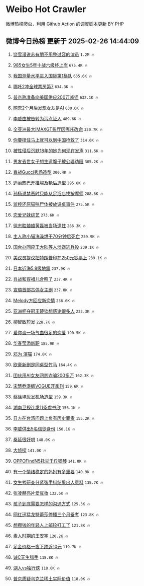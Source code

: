 # Weibo Hot Crawler 



微博热榜爬虫，利用 Github Action 的调度脚本更新 BY PHP 


## 微博今日热榜 更新于 2025-02-26 14:44:09 
1. [饶雪漫说苏有朋不用整过容的演员](https://s.weibo.com/weibo?q=%E9%A5%B6%E9%9B%AA%E6%BC%AB%E8%AF%B4%E8%8B%8F%E6%9C%89%E6%9C%8B%E4%B8%8D%E7%94%A8%E6%95%B4%E8%BF%87%E5%AE%B9%E7%9A%84%E6%BC%94%E5%91%98&t=31&band_rank=1&Refer=top) `1.2M 🔥` 

1. [985女生5年十战六级终上岸](https://s.weibo.com/weibo?q=%23985%E5%A5%B3%E7%94%9F5%E5%B9%B4%E5%8D%81%E6%88%98%E5%85%AD%E7%BA%A7%E7%BB%88%E4%B8%8A%E5%B2%B8%23&t=31&band_rank=2&Refer=top) `675.4K 🔥` 

1. [我国测量水平进入国际第1梯队](https://s.weibo.com/weibo?q=%23%E6%88%91%E5%9B%BD%E6%B5%8B%E9%87%8F%E6%B0%B4%E5%B9%B3%E8%BF%9B%E5%85%A5%E5%9B%BD%E9%99%85%E7%AC%AC1%E6%A2%AF%E9%98%9F%23&t=31&band_rank=3&Refer=top) `635.6K 🔥` 

1. [哪吒2冲全球票房第7](https://s.weibo.com/weibo?q=%23%E5%93%AA%E5%90%922%E5%86%B2%E5%85%A8%E7%90%83%E7%A5%A8%E6%88%BF%E7%AC%AC7%23&t=31&band_rank=4&Refer=top) `634.3K 🔥` 

1. [普京称准备向美国供应200万吨铝](https://s.weibo.com/weibo?q=%23%E6%99%AE%E4%BA%AC%E7%A7%B0%E5%87%86%E5%A4%87%E5%90%91%E7%BE%8E%E5%9B%BD%E4%BE%9B%E5%BA%94200%E4%B8%87%E5%90%A8%E9%93%9D%23&t=31&band_rank=5&Refer=top) `632.1K 🔥` 

1. [网恋2个月后发现女友是AI](https://s.weibo.com/weibo?q=%23%E7%BD%91%E6%81%8B2%E4%B8%AA%E6%9C%88%E5%90%8E%E5%8F%91%E7%8E%B0%E5%A5%B3%E5%8F%8B%E6%98%AFAI%23&t=31&band_rank=6&Refer=top) `630.6K 🔥` 

1. [李威由被告转为污点证人](https://s.weibo.com/weibo?q=%23%E6%9D%8E%E5%A8%81%E7%94%B1%E8%A2%AB%E5%91%8A%E8%BD%AC%E4%B8%BA%E6%B1%A1%E7%82%B9%E8%AF%81%E4%BA%BA%23&t=31&band_rank=7&Refer=top) `489.6K 🔥` 

1. [全亚洲最大IMAXGT影厅因哪吒改命](https://s.weibo.com/weibo?q=%23%E5%85%A8%E4%BA%9A%E6%B4%B2%E6%9C%80%E5%A4%A7IMAXGT%E5%BD%B1%E5%8E%85%E5%9B%A0%E5%93%AA%E5%90%92%E6%94%B9%E5%91%BD%23&t=31&band_rank=8&Refer=top) `320.7K 🔥` 

1. [你要撑住马上就可以到中国抢救了](https://s.weibo.com/weibo?q=%23%E4%BD%A0%E8%A6%81%E6%92%91%E4%BD%8F%E9%A9%AC%E4%B8%8A%E5%B0%B1%E5%8F%AF%E4%BB%A5%E5%88%B0%E4%B8%AD%E5%9B%BD%E6%8A%A2%E6%95%91%E4%BA%86%23&t=31&band_rank=9&Refer=top) `314.6K 🔥` 

1. [被性侵后沉默18年的她为何现在发声](https://s.weibo.com/weibo?q=%23%E8%A2%AB%E6%80%A7%E4%BE%B5%E5%90%8E%E6%B2%89%E9%BB%9818%E5%B9%B4%E7%9A%84%E5%A5%B9%E4%B8%BA%E4%BD%95%E7%8E%B0%E5%9C%A8%E5%8F%91%E5%A3%B0%23&t=31&band_rank=10&Refer=top) `311.5K 🔥` 

1. [男友去世女子想生遗腹子被公婆劝阻](https://s.weibo.com/weibo?q=%23%E7%94%B7%E5%8F%8B%E5%8E%BB%E4%B8%96%E5%A5%B3%E5%AD%90%E6%83%B3%E7%94%9F%E9%81%97%E8%85%B9%E5%AD%90%E8%A2%AB%E5%85%AC%E5%A9%86%E5%8A%9D%E9%98%BB%23&t=31&band_rank=11&Refer=top) `305.2K 🔥` 

1. [肖战Gucci秀场造型](https://s.weibo.com/weibo?q=%23%E8%82%96%E6%88%98Gucci%E7%A7%80%E5%9C%BA%E9%80%A0%E5%9E%8B%23&t=31&band_rank=12&Refer=top) `300.4K 🔥` 

1. [迪丽热巴开推埃及艳后造型](https://s.weibo.com/weibo?q=%23%E8%BF%AA%E4%B8%BD%E7%83%AD%E5%B7%B4%E5%BC%80%E6%8E%A8%E5%9F%83%E5%8F%8A%E8%89%B3%E5%90%8E%E9%80%A0%E5%9E%8B%23&t=31&band_rank=13&Refer=top) `295.8K 🔥` 

1. [孙杨说禁赛时只能从足浴店找按摩师](https://s.weibo.com/weibo?q=%23%E5%AD%99%E6%9D%A8%E8%AF%B4%E7%A6%81%E8%B5%9B%E6%97%B6%E5%8F%AA%E8%83%BD%E4%BB%8E%E8%B6%B3%E6%B5%B4%E5%BA%97%E6%89%BE%E6%8C%89%E6%91%A9%E5%B8%88%23&t=31&band_rank=14&Refer=top) `288.6K 🔥` 

1. [监控还原猫咪尸体被放课桌事件](https://s.weibo.com/weibo?q=%23%E7%9B%91%E6%8E%A7%E8%BF%98%E5%8E%9F%E7%8C%AB%E5%92%AA%E5%B0%B8%E4%BD%93%E8%A2%AB%E6%94%BE%E8%AF%BE%E6%A1%8C%E4%BA%8B%E4%BB%B6%23&t=31&band_rank=15&Refer=top) `275.5K 🔥` 

1. [恋爱兄妹综艺](https://s.weibo.com/weibo?q=%E6%81%8B%E7%88%B1%E5%85%84%E5%A6%B9%E7%BB%BC%E8%89%BA&t=31&band_rank=16&Refer=top) `273.6K 🔥` 

1. [徐志胜蛐蛐黄磊被当场逮住](https://s.weibo.com/weibo?q=%E5%BE%90%E5%BF%97%E8%83%9C%E8%9B%90%E8%9B%90%E9%BB%84%E7%A3%8A%E8%A2%AB%E5%BD%93%E5%9C%BA%E9%80%AE%E4%BD%8F&t=31&band_rank=17&Refer=top) `266.3K 🔥` 

1. [主人称小猫洗澡烘干70分钟后死亡](https://s.weibo.com/weibo?q=%23%E4%B8%BB%E4%BA%BA%E7%A7%B0%E5%B0%8F%E7%8C%AB%E6%B4%97%E6%BE%A1%E7%83%98%E5%B9%B270%E5%88%86%E9%92%9F%E5%90%8E%E6%AD%BB%E4%BA%A1%23&t=31&band_rank=18&Refer=top) `259.9K 🔥` 

1. [国台办回应王大陆等人涉嫌逃兵役](https://s.weibo.com/weibo?q=%23%E5%9B%BD%E5%8F%B0%E5%8A%9E%E5%9B%9E%E5%BA%94%E7%8E%8B%E5%A4%A7%E9%99%86%E7%AD%89%E4%BA%BA%E6%B6%89%E5%AB%8C%E9%80%83%E5%85%B5%E5%BD%B9%23&t=31&band_rank=19&Refer=top) `239.1K 🔥` 

1. [美议员提议把特朗普印在250元钞票上](https://s.weibo.com/weibo?q=%23%E7%BE%8E%E8%AE%AE%E5%91%98%E6%8F%90%E8%AE%AE%E6%8A%8A%E7%89%B9%E6%9C%97%E6%99%AE%E5%8D%B0%E5%9C%A8250%E5%85%83%E9%92%9E%E7%A5%A8%E4%B8%8A%23&t=31&band_rank=20&Refer=top) `239.1K 🔥` 

1. [日本近海5.8级地震](https://s.weibo.com/weibo?q=%23%E6%97%A5%E6%9C%AC%E8%BF%91%E6%B5%B75.8%E7%BA%A7%E5%9C%B0%E9%9C%87%23&t=31&band_rank=21&Refer=top) `237.9K 🔥` 

1. [肖战和容祖儿合照了](https://s.weibo.com/weibo?q=%23%E8%82%96%E6%88%98%E5%92%8C%E5%AE%B9%E7%A5%96%E5%84%BF%E5%90%88%E7%85%A7%E4%BA%86%23&t=31&band_rank=22&Refer=top) `237.4K 🔥` 

1. [宣璐首部古偶女主剧](https://s.weibo.com/weibo?q=%E5%AE%A3%E7%92%90%E9%A6%96%E9%83%A8%E5%8F%A4%E5%81%B6%E5%A5%B3%E4%B8%BB%E5%89%A7&t=31&band_rank=23&Refer=top) `237.0K 🔥` 

1. [Melody方回应新恋情](https://s.weibo.com/weibo?q=%23Melody%E6%96%B9%E5%9B%9E%E5%BA%94%E6%96%B0%E6%81%8B%E6%83%85%23&t=31&band_rank=24&Refer=top) `236.6K 🔥` 

1. [亚洲杯夺冠王楚钦想感谢很多人](https://s.weibo.com/weibo?q=%E4%BA%9A%E6%B4%B2%E6%9D%AF%E5%A4%BA%E5%86%A0%E7%8E%8B%E6%A5%9A%E9%92%A6%E6%83%B3%E6%84%9F%E8%B0%A2%E5%BE%88%E5%A4%9A%E4%BA%BA&t=31&band_rank=25&Refer=top) `232.3K 🔥` 

1. [柳智敏短发](https://s.weibo.com/weibo?q=%E6%9F%B3%E6%99%BA%E6%95%8F%E7%9F%AD%E5%8F%91&t=31&band_rank=26&Refer=top) `228.7K 🔥` 

1. [爱你谈一场气血很足的恋爱](https://s.weibo.com/weibo?q=%E7%88%B1%E4%BD%A0%E8%B0%88%E4%B8%80%E5%9C%BA%E6%B0%94%E8%A1%80%E5%BE%88%E8%B6%B3%E7%9A%84%E6%81%8B%E7%88%B1&t=31&band_rank=27&Refer=top) `190.5K 🔥` 

1. [华春莹添新职](https://s.weibo.com/weibo?q=%23%E5%8D%8E%E6%98%A5%E8%8E%B9%E6%B7%BB%E6%96%B0%E8%81%8C%23&t=31&band_rank=28&Refer=top) `185.9K 🔥` 

1. [邓为 演猫](https://s.weibo.com/weibo?q=%E9%82%93%E4%B8%BA%20%E6%BC%94%E7%8C%AB&t=31&band_rank=29&Refer=top) `174.0K 🔥` 

1. [欧豪新剧是同桌型竹马](https://s.weibo.com/weibo?q=%E6%AC%A7%E8%B1%AA%E6%96%B0%E5%89%A7%E6%98%AF%E5%90%8C%E6%A1%8C%E5%9E%8B%E7%AB%B9%E9%A9%AC&t=31&band_rank=30&Refer=top) `164.4K 🔥` 

1. [团伙用AI女友网恋诈骗200多万](https://s.weibo.com/weibo?q=%23%E5%9B%A2%E4%BC%99%E7%94%A8AI%E5%A5%B3%E5%8F%8B%E7%BD%91%E6%81%8B%E8%AF%88%E9%AA%97200%E5%A4%9A%E4%B8%87%23&t=31&band_rank=31&Refer=top) `162.3K 🔥` 

1. [宋慧乔港版VOGUE开季刊](https://s.weibo.com/weibo?q=%23%E5%AE%8B%E6%85%A7%E4%B9%94%E6%B8%AF%E7%89%88VOGUE%E5%BC%80%E5%AD%A3%E5%88%8A%23&t=31&band_rank=32&Refer=top) `159.6K 🔥` 

1. [蔡徐坤灰发机场造型](https://s.weibo.com/weibo?q=%23%E8%94%A1%E5%BE%90%E5%9D%A4%E7%81%B0%E5%8F%91%E6%9C%BA%E5%9C%BA%E9%80%A0%E5%9E%8B%23&t=31&band_rank=33&Refer=top) `159.3K 🔥` 

1. [湖南卫视连发11条虞书欣](https://s.weibo.com/weibo?q=%23%E6%B9%96%E5%8D%97%E5%8D%AB%E8%A7%86%E8%BF%9E%E5%8F%9111%E6%9D%A1%E8%99%9E%E4%B9%A6%E6%AC%A3%23&t=31&band_rank=34&Refer=top) `156.1K 🔥` 

1. [日方在台湾问题上负有历史罪责](https://s.weibo.com/weibo?q=%23%E6%97%A5%E6%96%B9%E5%9C%A8%E5%8F%B0%E6%B9%BE%E9%97%AE%E9%A2%98%E4%B8%8A%E8%B4%9F%E6%9C%89%E5%8E%86%E5%8F%B2%E7%BD%AA%E8%B4%A3%23&t=31&band_rank=35&Refer=top) `155.2K 🔥` 

1. [李威供出5名信徒身份](https://s.weibo.com/weibo?q=%23%E6%9D%8E%E5%A8%81%E4%BE%9B%E5%87%BA5%E5%90%8D%E4%BF%A1%E5%BE%92%E8%BA%AB%E4%BB%BD%23&t=31&band_rank=36&Refer=top) `150.1K 🔥` 

1. [桑延很好哄](https://s.weibo.com/weibo?q=%E6%A1%91%E5%BB%B6%E5%BE%88%E5%A5%BD%E5%93%84&t=31&band_rank=37&Refer=top) `148.0K 🔥` 

1. [大侦探](https://s.weibo.com/weibo?q=%E5%A4%A7%E4%BE%A6%E6%8E%A2&t=31&band_rank=38&Refer=top) `141.0K 🔥` 

1. [OPPOFindN5托举千斤钢琴](https://s.weibo.com/weibo?q=OPPOFindN5%E6%89%98%E4%B8%BE%E5%8D%83%E6%96%A4%E9%92%A2%E7%90%B4&t=31&band_rank=39&Refer=top) `141.0K 🔥` 

1. [有一个情绪稳定的妈妈有多重要](https://s.weibo.com/weibo?q=%E6%9C%89%E4%B8%80%E4%B8%AA%E6%83%85%E7%BB%AA%E7%A8%B3%E5%AE%9A%E7%9A%84%E5%A6%88%E5%A6%88%E6%9C%89%E5%A4%9A%E9%87%8D%E8%A6%81&t=31&band_rank=40&Refer=top) `140.9K 🔥` 

1. [女生考研查分紧张手抖结果出人意料](https://s.weibo.com/weibo?q=%23%E5%A5%B3%E7%94%9F%E8%80%83%E7%A0%94%E6%9F%A5%E5%88%86%E7%B4%A7%E5%BC%A0%E6%89%8B%E6%8A%96%E7%BB%93%E6%9E%9C%E5%87%BA%E4%BA%BA%E6%84%8F%E6%96%99%23&t=31&band_rank=41&Refer=top) `135.7K 🔥` 

1. [张凌赫亮片爱豆妆](https://s.weibo.com/weibo?q=%23%E5%BC%A0%E5%87%8C%E8%B5%AB%E4%BA%AE%E7%89%87%E7%88%B1%E8%B1%86%E5%A6%86%23&t=31&band_rank=42&Refer=top) `132.6K 🔥` 

1. [孩子到底需要怎样的沟通方式](https://s.weibo.com/weibo?q=%23%E5%AD%A9%E5%AD%90%E5%88%B0%E5%BA%95%E9%9C%80%E8%A6%81%E6%80%8E%E6%A0%B7%E7%9A%84%E6%B2%9F%E9%80%9A%E6%96%B9%E5%BC%8F%23&t=31&band_rank=43&Refer=top) `125.3K 🔥` 

1. [网红迅猛龙特蕾莎停播三个月备考](https://s.weibo.com/weibo?q=%23%E7%BD%91%E7%BA%A2%E8%BF%85%E7%8C%9B%E9%BE%99%E7%89%B9%E8%95%BE%E8%8E%8E%E5%81%9C%E6%92%AD%E4%B8%89%E4%B8%AA%E6%9C%88%E5%A4%87%E8%80%83%23&t=31&band_rank=44&Refer=top) `123.8K 🔥` 

1. [想攒钱的年轻人上邮轮打工了](https://s.weibo.com/weibo?q=%23%E6%83%B3%E6%94%92%E9%92%B1%E7%9A%84%E5%B9%B4%E8%BD%BB%E4%BA%BA%E4%B8%8A%E9%82%AE%E8%BD%AE%E6%89%93%E5%B7%A5%E4%BA%86%23&t=31&band_rank=45&Refer=top) `121.8K 🔥` 

1. [素人时期的王安宇](https://s.weibo.com/weibo?q=%23%E7%B4%A0%E4%BA%BA%E6%97%B6%E6%9C%9F%E7%9A%84%E7%8E%8B%E5%AE%89%E5%AE%87%23&t=31&band_rank=46&Refer=top) `120.2K 🔥` 

1. [足金价格一夜下跌近10元](https://s.weibo.com/weibo?q=%23%E8%B6%B3%E9%87%91%E4%BB%B7%E6%A0%BC%E4%B8%80%E5%A4%9C%E4%B8%8B%E8%B7%8C%E8%BF%9110%E5%85%83%23&t=31&band_rank=47&Refer=top) `119.7K 🔥` 

1. [诚C天生猎手](https://s.weibo.com/weibo?q=%E8%AF%9AC%E5%A4%A9%E7%94%9F%E7%8C%8E%E6%89%8B&t=31&band_rank=48&Refer=top) `118.8K 🔥` 

1. [湖人vs独行侠](https://s.weibo.com/weibo?q=%E6%B9%96%E4%BA%BAvs%E7%8B%AC%E8%A1%8C%E4%BE%A0&t=31&band_rank=49&Refer=top) `118.0K 🔥` 

1. [普京质疑乌克兰稀土实际价值](https://s.weibo.com/weibo?q=%23%E6%99%AE%E4%BA%AC%E8%B4%A8%E7%96%91%E4%B9%8C%E5%85%8B%E5%85%B0%E7%A8%80%E5%9C%9F%E5%AE%9E%E9%99%85%E4%BB%B7%E5%80%BC%23&t=31&band_rank=50&Refer=top) `118.0K 🔥` 

